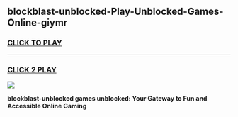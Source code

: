
## blockblast-unblocked-Play-Unblocked-Games-Online-giymr
<h3>
<a href="https://premium76.site?title=blockblast-unblocked&ref=25A">CLICK TO PLAY</a></h3>
<hr>

<h3>
<a href="https://premium76.site?title=blockblast-unblocked&ref=25A">CLICK 2 PLAY</a>
  
</h3>

<a href="https://premium76.site?title=blockblast-unblocked&ref=25A"><img src="https://clearcache.store/games.png"></a>


**blockblast-unblocked games unblocked: Your Gateway to Fun and Accessible Online Gaming**
